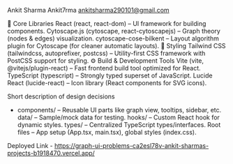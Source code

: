 Ankit Sharma
Ankit7rma
ankitsharma290101@gmail.com

🧩 Core Libraries
React (react, react-dom) – UI framework for building components.
Cytoscape.js (cytoscape, react-cytoscapejs) – Graph theory (nodes & edges) visualization.
cytoscape-cose-bilkent – Layout algorithm plugin for Cytoscape (for cleaner automatic layouts).
🎨 Styling
Tailwind CSS (tailwindcss, autoprefixer, postcss) – Utility-first CSS framework with PostCSS support for styling.
⚙️ Build & Development Tools
Vite (vite, @vitejs/plugin-react) – Fast frontend build tool optimized for React.
TypeScript (typescript) – Strongly typed superset of JavaScript.
Lucide React (lucide-react) – Icon library (React components for SVG icons).

Short description of design decisions
- components/ – Reusable UI parts like graph view, tooltips, sidebar, etc.
data/ – Sample/mock data for testing.
hooks/ – Custom React hook for dynamic styles.
types/ – Centralized TypeScript types/interfaces.
Root files – App setup (App.tsx, main.tsx), global styles (index.css).


Deployed Link - https://graph-ui-problems-ca2esl78v-ankit-sharmas-projects-b1918470.vercel.app/ 
 
